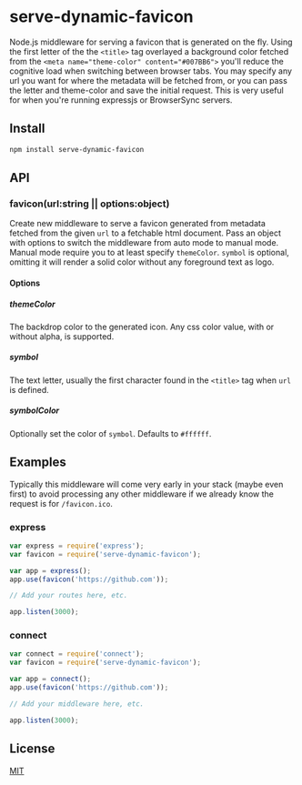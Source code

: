 # serve-dynamic-favicon

Node.js middleware for serving a favicon that is generated on the fly.
Using the first letter of the the `<title>` tag overlayed a background color fetched from the `<meta name="theme-color" content="#007BB6">` you'll reduce the cognitive load when switching between browser tabs.
You may specify any url you want for where the metadata will be fetched from, or you can pass the letter and theme-color and save the initial request.
This is very useful for when you're running expressjs or BrowserSync servers.

## Install

```bash
npm install serve-dynamic-favicon
```

## API

### favicon(url:string || options:object)

Create new middleware to serve a favicon generated from metadata fetched from the given `url` to a fetchable html document.
Pass an object with options to switch the middleware from auto mode to manual mode. Manual mode require you to at least specify `themeColor`. `symbol` is optional, omitting it will render a solid color without any foreground text as logo.

#### Options

##### themeColor

The backdrop color to the generated icon. Any css color value, with or without alpha, is supported.

##### symbol

The text letter, usually the first character found in the `<title>` tag when `url` is defined.

##### symbolColor

Optionally set the color of `symbol`. Defaults to `#ffffff`.

## Examples

Typically this middleware will come very early in your stack (maybe even first)
to avoid processing any other middleware if we already know the request is for
`/favicon.ico`.

### express

```javascript
var express = require('express');
var favicon = require('serve-dynamic-favicon');

var app = express();
app.use(favicon('https://github.com'));

// Add your routes here, etc.

app.listen(3000);
```

### connect

```javascript
var connect = require('connect');
var favicon = require('serve-dynamic-favicon');

var app = connect();
app.use(favicon('https://github.com'));

// Add your middleware here, etc.

app.listen(3000);
```

## License

[MIT](LICENSE)